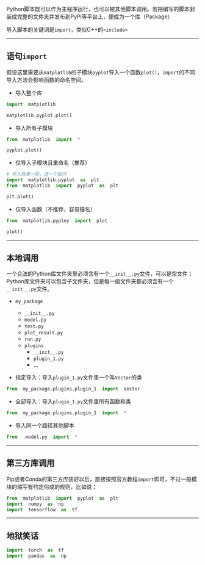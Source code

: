 Python脚本既可以作为主程序运行，也可以被其他脚本调用。若把编写的脚本封装成完整的文件夹并发布到PyPi等平台上，便成为一个库（Package）

导入脚本的关键词是`import`，类似C++的`<include>`

---
## 语句`import`

假设这里需要从`matplotlib`的子模块`pyplot`导入一个函数`plot()`，`import`的不同导入方法会影响函数的命名空间。

+ 导入整个库

```python
import  matplotlib

matplotlib.pyplot.plot() 
```

+ 导入所有子模块

```python
from  matplotlib  import  *

pyplot.plot()
```

+ 仅导入子模块且重命名（推荐）

```python
# 导入效果一样，选一个就行
import  matplotlib.pyplot  as  plt
from  matplotlib  import  pyplot  as  plt

plt.plot() 
```

+ 仅导入函数（不推荐，容易撞名）

```python
from  matplotlib.pyploy  import  plot

plot()
```

---
## 本地调用

一个合法的Python库文件夹里必须含有一个`__init__.py`文件，可以是空文件；Python库文件夹可以包含子文件夹，但是每一级文件夹都必须含有一个`__init__.py`文件。

+ `my_package`
	+ `__init__.py`
	+ `model.py`
	+ `test.py`
	+ `plot_result.py`
	+ `run.py`
	+ `plugins`
		+ `__init__.py`
		+ `plugin_1.py`
		+ ...

+ 指定导入：导入`plugin_1.py`文件里一个叫`Vector`的类

```python
from  my_package.plugins.plugin_1  import  Vector
```

+ 全部导入：导入`plugin_1.py`文件里所有函数和类

```python
from  my_package.plugins.plugin_1  import  *
``````

+ 导入同一个路径其他脚本

```python
from  .model.py  import  *
```

---
## 第三方库调用

Pip或者Conda的第三方库装好以后，直接按照官方教程`import`即可，不过一般模块的缩写有约定俗成的规则，比如说：

```python
from  matplotlib  import  pyplot  as  plt
import  numpy  as  np
import  tensorflow  as  tf
```

---
## 地狱笑话
 
```python
import  torch  as  tf
import  pandas  as  np
```